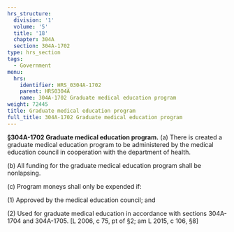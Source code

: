 ```yaml
---
hrs_structure:
  division: '1'
  volume: '5'
  title: '18'
  chapter: 304A
  section: 304A-1702
type: hrs_section
tags:
  - Government
menu:
  hrs:
    identifier: HRS_0304A-1702
    parent: HRS0304A
    name: 304A-1702 Graduate medical education program
weight: 72445
title: Graduate medical education program
full_title: 304A-1702 Graduate medical education program
---
```

**§304A-1702 Graduate medical education program.** (a) There is created a graduate medical education program to be administered by the medical education council in cooperation with the department of health.

(b) All funding for the graduate medical education program shall be nonlapsing.

(c) Program moneys shall only be expended if:

(1) Approved by the medical education council; and

(2) Used for graduate medical education in accordance with sections 304A-1704 and 304A-1705\. [L 2006, c 75, pt of §2; am L 2015, c 106, §8]